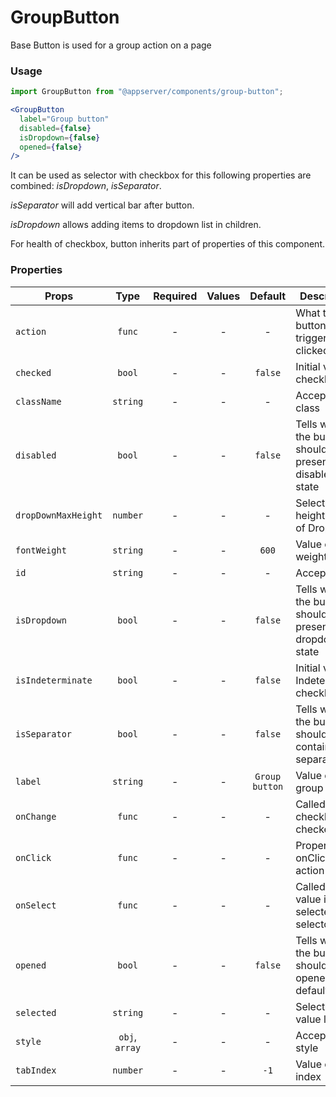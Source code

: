 # GroupButton

Base Button is used for a group action on a page

### Usage

```js
import GroupButton from "@appserver/components/group-button";
```

```jsx
<GroupButton
  label="Group button"
  disabled={false}
  isDropdown={false}
  opened={false}
/>
```

It can be used as selector with checkbox for this following properties are combined: _isDropdown_, _isSeparator_.

_isSeparator_ will add vertical bar after button.

_isDropdown_ allows adding items to dropdown list in children.

For health of checkbox, button inherits part of properties of this component.

### Properties

| Props               |      Type      | Required | Values |    Default     | Description                                           |
| ------------------- | :------------: | :------: | :----: | :------------: | ----------------------------------------------------- |
| `action`            |     `func`     |    -     |   -    |       -        | What the button will trigger when clicked             |
| `checked`           |     `bool`     |    -     |   -    |    `false`     | Initial value of checkbox                             |
| `className`         |    `string`    |    -     |   -    |       -        | Accepts class                                         |
| `disabled`          |     `bool`     |    -     |   -    |    `false`     | Tells when the button should present a disabled state |
| `dropDownMaxHeight` |    `number`    |    -     |   -    |       -        | Selected height value of DropDown                     |
| `fontWeight`        |    `string`    |    -     |   -    |     `600`      | Value of font weight                                  |
| `id`                |    `string`    |    -     |   -    |       -        | Accepts id                                            |
| `isDropdown`        |     `bool`     |    -     |   -    |    `false`     | Tells when the button should present a dropdown state |
| `isIndeterminate`   |     `bool`     |    -     |   -    |    `false`     | Initial value of Indeterminate checkbox               |
| `isSeparator`       |     `bool`     |    -     |   -    |    `false`     | Tells when the button should contain separator        |
| `label`             |    `string`    |    -     |   -    | `Group button` | Value of the group button                             |
| `onChange`          |     `func`     |    -     |   -    |       -        | Called when checkbox is checked                       |
| `onClick`           |     `func`     |    -     |   -    |       -        | Property for onClick action                           |
| `onSelect`          |     `func`     |    -     |   -    |       -        | Called when value is selected in selector             |
| `opened`            |     `bool`     |    -     |   -    |    `false`     | Tells when the button should be opened by default     |
| `selected`          |    `string`    |    -     |   -    |       -        | Selected value label                                  |
| `style`             | `obj`, `array` |    -     |   -    |       -        | Accepts css style                                     |
| `tabIndex`          |    `number`    |    -     |   -    |      `-1`      | Value of tab index                                    |
